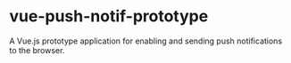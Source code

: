 # vue-push-notif-prototype
A Vue.js prototype application for enabling and sending push notifications to the browser.
